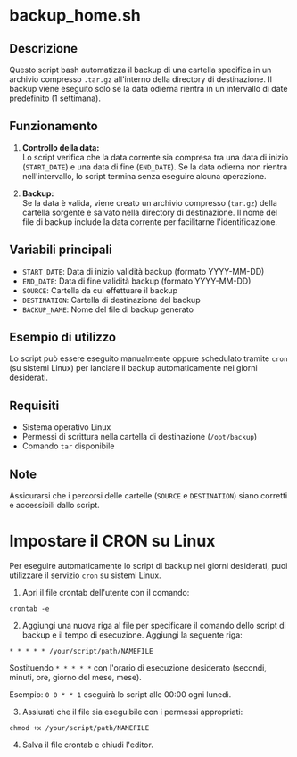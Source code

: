 # backup_home.sh

## Descrizione

Questo script bash automatizza il backup di una cartella specifica in un archivio compresso `.tar.gz` all'interno della directory di destinazione. Il backup viene eseguito solo se la data odierna rientra in un intervallo di date predefinito (1 settimana).

## Funzionamento

1. **Controllo della data:**  
   Lo script verifica che la data corrente sia compresa tra una data di inizio (`START_DATE`) e una data di fine (`END_DATE`). Se la data odierna non rientra nell'intervallo, lo script termina senza eseguire alcuna operazione.

2. **Backup:**  
   Se la data è valida, viene creato un archivio compresso (`tar.gz`) della cartella sorgente e salvato nella directory di destinazione. Il nome del file di backup include la data corrente per facilitarne l'identificazione.

## Variabili principali

- `START_DATE`: Data di inizio validità backup (formato YYYY-MM-DD)
- `END_DATE`: Data di fine validità backup (formato YYYY-MM-DD)
- `SOURCE`: Cartella da cui effettuare il backup
- `DESTINATION`: Cartella di destinazione del backup
- `BACKUP_NAME`: Nome del file di backup generato

## Esempio di utilizzo

Lo script può essere eseguito manualmente oppure schedulato tramite `cron` (su sistemi Linux) per lanciare il backup automaticamente nei giorni desiderati.

## Requisiti

- Sistema operativo Linux
- Permessi di scrittura nella cartella di destinazione (`/opt/backup`)
- Comando `tar` disponibile

## Note

Assicurarsi che i percorsi delle cartelle (`SOURCE` e `DESTINATION`) siano corretti e accessibili dallo script.

# Impostare il CRON su Linux

Per eseguire automaticamente lo script di backup nei giorni desiderati, puoi utilizzare il servizio `cron` su sistemi Linux.

1. Apri il file crontab dell'utente con il comando:

`crontab -e`

2. Aggiungi una nuova riga al file per specificare il comando dello script di backup e il tempo di esecuzione. Aggiungi la seguente riga:

`* * * * * /your/script/path/NAMEFILE`

Sostituendo `* * * * *` con l'orario di esecuzione desiderato (secondi, minuti, ore, giorno del mese, mese).

Esempio: `0 0 * * 1` eseguirà lo script alle 00:00 ogni lunedì.

3. Assiurati che il file sia eseguibile con i permessi appropriati:

`chmod +x /your/script/path/NAMEFILE`

4. Salva il file crontab e chiudi l'editor.

